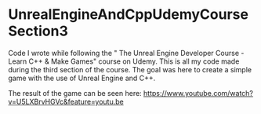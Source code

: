 # UnrealEngineAndCppUdemyCourseSection3
Code I wrote while following the " The Unreal Engine Developer Course - Learn C++ &amp; Make Games" course on Udemy. This is all my code made during the third section of the course. The goal was here to create a simple game with the use of Unreal Engine and C++.

The result of the game can be seen here: https://www.youtube.com/watch?v=U5LXBrvHGVc&feature=youtu.be
